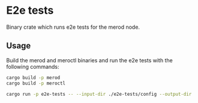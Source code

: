 # E2e tests

Binary crate which runs e2e tests for the merod node.

## Usage

Build the merod and meroctl binaries and run the e2e tests with the following
commands:

```bash
cargo build -p merod
cargo build -p meroctl

cargo run -p e2e-tests -- --input-dir ./e2e-tests/config --output-dir ./e2e-tests/corpus --merod-binary ./target/debug/merod --meroctl-binary ./target/debug/meroctl
```
